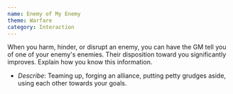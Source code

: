```yaml
---
name: Enemy of My Enemy
theme: Warfare
category: Interaction
---
```


When you harm, hinder, or disrupt an enemy, you can have the GM tell you of one of your enemy's enemies. Their disposition toward you significantly improves. Explain how you know this information.

* *Describe*: Teaming up, forging an alliance, putting petty grudges aside, using each other towards your goals.